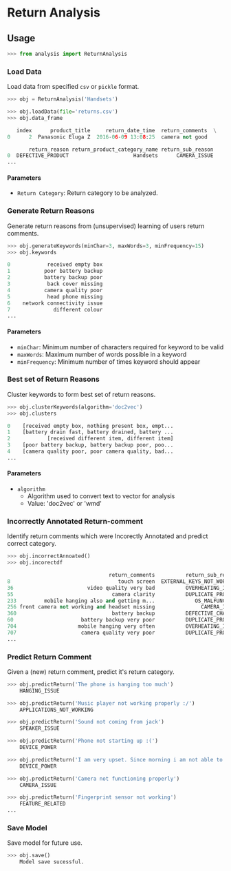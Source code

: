 # Return Analysis

## Usage

```python
>>> from analysis import ReturnAnalysis
```

### Load Data

Load data from specified `csv` or `pickle` format.

```python
>>> obj = ReturnAnalysis('Handsets')

>>> obj.loadData(file='returns.csv')
>>> obj.data_frame

   index      product_title     return_date_time  return_comments  \
0      2  Panasonic Eluga Z  2016-06-09 13:08:25  camera not good   

       return_reason return_product_category_name return_sub_reason  
0  DEFECTIVE_PRODUCT                     Handsets      CAMERA_ISSUE  
...
```

#### Parameters

- `Return Category`: Return category to be analyzed.

### Generate Return Reasons

Generate return reasons from (unsupervised) learning of users return comments.

```python
>>> obj.generateKeywords(minChar=3, maxWords=3, minFrequency=15)
>>> obj.keywords

0            received empty box
1           poor battery backup
2           battery backup poor
3            back cover missing
4           camera quality poor
5            head phone missing
6    network connectivity issue
7              different colour
...
```

#### Parameters

- `minChar`: Minimum number of characters required for keyword to be valid
- `maxWords`: Maximum number of words possible in a keyword
- `minFrequency`: Minimum number of times keyword should appear

### Best set of Return Reasons 

Cluster keywords to form best set of return reasons.

```python
>>> obj.clusterKeywords(algorithm='doc2vec')
>>> obj.clusters

0    [received empty box, nothing present box, empt...
1    [battery drain fast, battery drained, battery ...
2            [received different item, different item]
3    [poor battery backup, battery backup poor, poo...
4    [camera quality poor, poor camera quality, bad...
...

```

#### Parameters

- `algorithm`
	- Algorithm used to convert text to vector for analysis
	- Value: 'doc2vec' or 'wmd'


### Incorrectly Annotated Return-comment

Identify return comments which were Incorectly Annotated and predict correct category.

```python
>>> obj.incorrectAnnoated()
>>> obj.incorectdf

                                 return_comments          return_sub_reason             return_predicted_reason
8                                   touch screen  EXTERNAL_KEYS_NOT_WORKING                   TOUCH_NOT_WORKING
36                        video quality very bad          OVERHEATING_ISSUE                        CAMERA_ISSUE
55                                camera clarity          DUPLICATE_PRODUCT                        CAMERA_ISSUE
233 		mobile hanging also and getting m...             OS_MALFUNCTION                       HANGING_ISSUE
256 front camera not working and headset missing               CAMERA_ISSUE  MISSING_ACCESSORY and CAMERA_ISSUE
360                               battery backup          DEFECTIVE_CHARGER                       BATTERY_ISSUE
60 						battery backup very poor          DUPLICATE_PRODUCT                       BATTERY_ISSUE
704                    mobile hanging very often          OVERHEATING_ISSUE                       HANGING_ISSUE
707                     camera quality very poor          DUPLICATE_PRODUCT                        CAMERA_ISSUE
...

```


### Predict Return Comment

Given a (new) return comment, predict it's return category.

```python
>>> obj.predictReturn('The phone is hanging too much')
	HANGING_ISSUE

>>> obj.predictReturn('Music player not working properly :/')
	APPLICATIONS_NOT_WORKING

>>> obj.predictReturn('Sound not coming from jack')
	SPEAKER_ISSUE

>>> obj.predictReturn('Phone not starting up :(')
	DEVICE_POWER

>>> obj.predictReturn('I am very upset. Since morning i am not able to switch on device')
	DEVICE_POWER

>>> obj.predictReturn('Camera not functioning properly')
	CAMERA_ISSUE

>>> obj.predictReturn('Fingerprint sensor not working')
	FEATURE_RELATED
...
```

### Save Model

Save model for future use.

```python
>>> obj.save()
	Model save sucessful.
```






